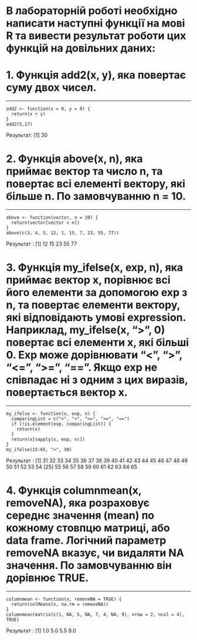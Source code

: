 # В лабораторній роботі необхідно написати наступні функції на мові R та вивести результат роботи цих функцій на довільних даних:
# 1. Функція add2(x, y), яка повертає суму двох чисел.
---
```{r}
add2 <- function(x = 0, y = 0) {
  return(x + y)
}
add2(5,17)
```
Результат: [1] 30
# 2. Функція above(x, n), яка приймає вектор та число n, та повертає всі елементі вектору, які більше n. По замовчуванню n = 10.
---
```{r}
above <- function(vector, n = 10) {
  return(vector[vector > n])
}
above(c(3, 4, 5, 12, 1, 15, 7, 23, 55, 77))
```
Результат : [1] 12 15 23 55 77
# 3. Функція my_ifelse(x, exp, n), яка приймає вектор x, порівнює всі його  елементи за допомогою exp з n, та повертає елементи вектору, які відповідають умові expression. Наприклад, my_ifelse(x, “>”, 0) повертає всі елементи x, які більші 0. Exp може дорівнювати “<”, “>”, “<=”, “>=”, “==”. Якщо exp не співпадає ні з одним з цих виразів, повертається вектор x.
---
```{r}
my_ifelse <- function(x, exp, n) {
  comparingList = c("<", ">", "<=", ">=", "==")
  if (!is.element(exp, comparingList)) {
    return(x)
  }
  return(x[sapply(x, exp, n)])
}
my_ifelse(15:65, ">", 30)
```
Результат : [1] 31 32 33 34 35 36 37 38 39 40 41 42 43 44 45 46 47 48 49 50 51 52 53 54
[25] 55 56 57 58 59 60 61 62 63 64 65
# 4. Функція columnmean(x, removeNA), яка розраховує середнє значення  (mean) по кожному стовпцю матриці, або data frame. Логічний параметр  removeNA вказує, чи видаляти NA значення. По замовчуванню він  дорівнює TRUE.
---
```{r}
columnmean <- function(x, removeNA = TRUE) {
  return(colMeans(x, na.rm = removeNA))
}
columnmean(matrix(c(1, NA, 5, NA, 7, 4, NA, 9), nrow = 2, ncol = 4), TRUE)
```
Результат : [1] 1.0 5.0 5.5 9.0
